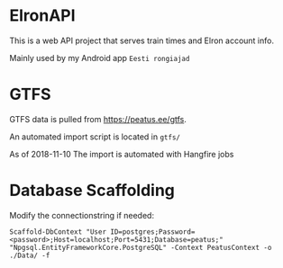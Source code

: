# ElronAPI
This is a web API project that serves train times and Elron account info.

Mainly used by my Android app `Eesti rongiajad`

# GTFS
GTFS data is pulled from https://peatus.ee/gtfs.

An automated import script is located in `gtfs/`

As of 2018-11-10 The import is automated with Hangfire jobs

# Database Scaffolding
Modify the connectionstring if needed:

`Scaffold-DbContext "User ID=postgres;Password=<password>;Host=localhost;Port=5431;Database=peatus;" "Npgsql.EntityFrameworkCore.PostgreSQL" -Context PeatusContext -o ./Data/ -f`
